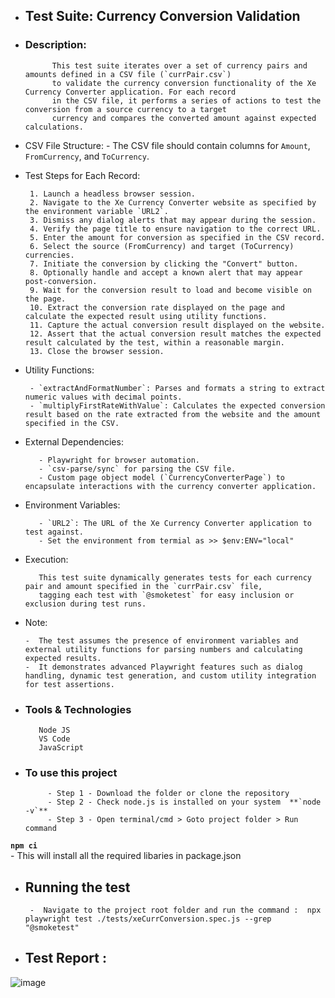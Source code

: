 
 *  ## Test Suite: Currency Conversion Validation
 *  ### Description:
              This test suite iterates over a set of currency pairs and amounts defined in a CSV file (`currPair.csv`)
              to validate the currency conversion functionality of the Xe Currency Converter application. For each record
              in the CSV file, it performs a series of actions to test the conversion from a source currency to a target
              currency and compares the converted amount against expected calculations.
   
 * CSV File Structure:
           - The CSV file should contain columns for `Amount`, `FromCurrency`, and `ToCurrency`.
   
 * Test Steps for Each Record:
   
        1. Launch a headless browser session.
        2. Navigate to the Xe Currency Converter website as specified by the environment variable `URL2`.
        3. Dismiss any dialog alerts that may appear during the session.
        4. Verify the page title to ensure navigation to the correct URL.
        5. Enter the amount for conversion as specified in the CSV record.
        6. Select the source (FromCurrency) and target (ToCurrency) currencies.
        7. Initiate the conversion by clicking the "Convert" button.
        8. Optionally handle and accept a known alert that may appear post-conversion.
        9. Wait for the conversion result to load and become visible on the page.
        10. Extract the conversion rate displayed on the page and calculate the expected result using utility functions.
        11. Capture the actual conversion result displayed on the website.
        12. Assert that the actual conversion result matches the expected result calculated by the test, within a reasonable margin.
        13. Close the browser session.
 

 * Utility Functions:
   
        - `extractAndFormatNumber`: Parses and formats a string to extract numeric values with decimal points.
        - `multiplyFirstRateWithValue`: Calculates the expected conversion result based on the rate extracted from the website and the amount specified in the CSV.
   
 * External Dependencies:
   
          - Playwright for browser automation.
          - `csv-parse/sync` for parsing the CSV file.
          - Custom page object model (`CurrencyConverterPage`) to encapsulate interactions with the currency converter application.
  
 * Environment Variables:
   
          - `URL2`: The URL of the Xe Currency Converter application to test against.
          - Set the environment from termial as >> $env:ENV="local"
   
 * Execution:
   
          This test suite dynamically generates tests for each currency pair and amount specified in the `currPair.csv` file,
          tagging each test with `@smoketest` for easy inclusion or exclusion during test runs.
  
 * Note:
   
       -  The test assumes the presence of environment variables and external utility functions for parsing numbers and calculating expected results.
       -  It demonstrates advanced Playwright features such as dialog handling, dynamic test generation, and custom utility integration for test assertions.
   
 * ### Tools & Technologies
          Node JS
          VS Code
          JavaScript
 
 * ### To use this project
            - Step 1 - Download the folder or clone the repository 
            - Step 2 - Check node.js is installed on your system  **`node -v`**
            - Step 3 - Open terminal/cmd > Goto project folder > Run command
   
 **`npm ci`**	
       - This will install all the required libaries in package.json
  
 * ## Running the test
        -  Navigate to the project root folder and run the command :  npx playwright test ./tests/xeCurrConversion.spec.js --grep "@smoketest"
    
 *  ## Test Report :
   ![image](https://github.com/sanjquant/XECurrencyConverter/assets/88951836/2e2109eb-c856-4e9d-86d8-0973990981f8)
